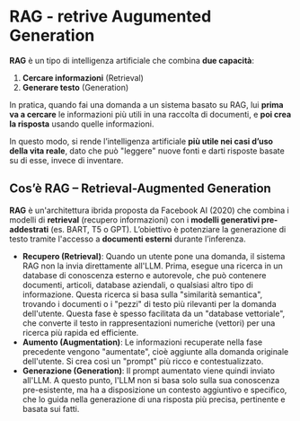 # RAG - retrive Augumented Generation

**RAG** è un tipo di intelligenza artificiale che combina **due capacità**:

1. **Cercare informazioni** (Retrieval)
2. **Generare testo** (Generation)

In pratica, quando fai una domanda a un sistema basato su RAG, lui **prima va a cercare** le informazioni più utili in una raccolta di documenti, e **poi crea la risposta** usando quelle informazioni.

In questo modo, si rende l’intelligenza artificiale **più utile nei casi d’uso della vita reale**, dato che può "leggere" nuove fonti e darti risposte basate su di esse, invece di inventare.

## Cos’è RAG – Retrieval-Augmented Generation

**RAG** è un'architettura ibrida proposta da Facebook AI (2020) che combina i modelli di **retrieval** (recupero informazioni) con i **modelli generativi pre-addestrati** (es. BART, T5 o GPT). L’obiettivo è potenziare la generazione di testo tramite l'accesso a **documenti esterni** durante l’inferenza.

- **Recupero (Retrieval)**: Quando un utente pone una domanda, il sistema RAG non la invia direttamente all'LLM. Prima, esegue una ricerca in un database di conoscenza esterno e autorevole, che può contenere documenti, articoli, database aziendali, o qualsiasi altro tipo di informazione. Questa ricerca si basa sulla "similarità semantica", trovando i documenti o i "pezzi" di testo più rilevanti per la domanda dell'utente. Questa fase è spesso facilitata da un "database vettoriale", che converte il testo in rappresentazioni numeriche (vettori) per una ricerca più rapida ed efficiente.
- **Aumento (Augmentation)**: Le informazioni recuperate nella fase precedente vengono "aumentate", cioè aggiunte alla domanda originale dell'utente. Si crea così un "prompt" più ricco e contestualizzato.
- **Generazione (Generation)**: Il prompt aumentato viene quindi inviato all'LLM. A questo punto, l'LLM non si basa solo sulla sua conoscenza pre-esistente, ma ha a disposizione un contesto aggiuntivo e specifico, che lo guida nella generazione di una risposta più precisa, pertinente e basata sui fatti.